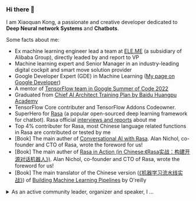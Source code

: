 ### Hi there 👋

<!--
**howl-anderson/howl-anderson** is a ✨ _special_ ✨ repository because its `README.md` (this file) appears on your GitHub profile.

Here are some ideas to get you started:

- 🔭 I’m currently working on ...
- 🌱 I’m currently learning ...
- 👯 I’m looking to collaborate on ...
- 🤔 I’m looking for help with ...
- 💬 Ask me about ...
- 📫 How to reach me: ...
- 😄 Pronouns: ...
- ⚡ Fun fact: ...
-->


I am Xiaoquan Kong, a passionate and creative developer dedicated to **Deep Neural network Systems** and **Chatbots**.

Some facts about me:
* Ex machine learning engineer lead a team at [ELE.ME](https://www.ele.me/) (a subsidiary of Alibaba Group), directly leaded by and report to VP
* Machine learning expert and Senior Manager in an industry-leading digital cockpit and smart move solution provider
* Google Developer Expert (GDE) in Machine Learning (<a href="https://developers.google.com/community/experts/directory/profile/profile-xiaoquan-kong" target="_blank">My page on Google Developer</a>)
* A mentor of <a href="https://summerofcode.withgoogle.com/programs/2022/organizations/tensorflow" target="_blank">TensorFlow team in Google Summer of Code 2022</a>
* Graduated from [Chief AI Architect Training Plan by Baidu Huangpu Academy](https://ai.baidu.com/tech/paddle/huangpu)
* TensorFlow Core contributer and TensorFlow Addons Codeowner.
* SuperHero for [Rasa](https://github.com/RasaHQ/rasa) (a popular open-sourced deep learning framework for chatbot). Rasa official [interviews and reports](https://blog.rasa.com/superhero-spotlight-xiaoquan-kong/) about me
* Top 4% contributer for Rasa, most Chinese language related functions in Rasa are contributed or tested by me
* [Book] The main auther of <a href="https://www.amazon.com/dp/1801077053" target="_blank">Conversational AI with Rasa</a>. Alan Nichol, co-founder and CTO of Rasa, wrote the foreword for us!
* [Book] The main auther of <a href="http://www.broadview.com.cn/book/5958" target="_blank">Rasa in Action (in Chinese:《Rasa实战：构建开源对话机器人》)</a>. Alan Nichol, co-founder and CTO of Rasa, wrote the foreword for us!
* [Book] The main translator of the Chinese version (<a href="https://www.ituring.com.cn/book/2815" target="_blank">《机器学习流水线实战》</a>) of [Building Machine Learning Pipelines](https://www.amazon.com/Building-Machine-Learning-Pipelines-Automating/dp/1492053198) by O'reilly

<details>
  <summary>As an active community leader, organizer and speaker, I ...</summary>
  <br>

* I am the lead organizer for Shanghai TensorFlow User Group (TFUG), organize or co-organize events that directly influence more than 6000 people every year
* I frequently share my knowledge & thought as a speaker at community events, such as Google TensorFlow Dev Summit Extended, Google DevFest and TensorFlow salons, influence more than 4000 people directly
* Sometimes I am entrusted by Google as a TensorFlow ambassador to go to universities to promote TensorFlow
* I found and manage the Rasa Chinese community, the biggest and well-managed community for Chinese Rasa user

</details>
